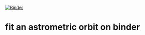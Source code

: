 [![Binder](https://mybinder.org/badge_logo.svg)](https://mybinder.org/v2/gh/Johannes-Sahlmann/astrometry-on-binder/0.0.3?labpath=01_simulated_astrometric_orbit_fit.ipynb)

# fit an astrometric orbit on binder